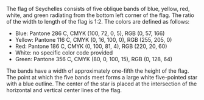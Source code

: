 The flag of Seychelles consists of five oblique bands of blue, yellow, red, white, and green radiating from the bottom left corner of the flag. The ratio of the width to length of the flag is 1:2. The colors are defined as follows: 
- Blue: Pantone 286 C, CMYK (100, 72, 0, 5), RGB (0, 57, 166)
- Yellow: Pantone 116 C, CMYK (0, 16, 100, 0), RGB (255, 205, 0)
- Red: Pantone 186 C, CMYK (0, 100, 81, 4), RGB (220, 20, 60)
- White: no specific color code provided
- Green: Pantone 356 C, CMYK (80, 0, 100, 15), RGB (0, 128, 64)

The bands have a width of approximately one-fifth the height of the flag. The point at which the five bands meet forms a large white five-pointed star with a blue outline. The center of the star is placed at the intersection of the horizontal and vertical center lines of the flag.